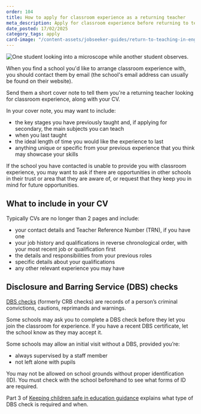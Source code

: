 ```yaml
---
order: 104
title: How to apply for classroom experience as a returning teacher
meta_description: Apply for classroom experience before returning to teaching. Get CV advice, DBS check help, and application guidance for former teachers.
date_posted: 17/02/2025
category_tags: apply
card-image: "/content-assets/jobseeker-guides/return-to-teaching-in-england/how-to-apply-for-classroom-experience.jpg"
---
```


![One student looking into a microscope while another student observes.](/content-assets/jobseeker-guides/return-to-teaching-in-england/how-to-apply-for-classroom-experience.jpg)

When you find a school you'd like to arrange classroom experience with, you should contact them by email (the school's email address can usually be found on their website). 

Send them a short cover note to tell them you're a returning teacher looking for classroom experience, along with your CV.

In your cover note, you may want to include:

* the key stages you have previously taught and, if applying for secondary, the main subjects you can teach
* when you last taught
* the ideal length of time you would like the experience to last
* anything unique or specific from your previous experience that you think may showcase your skills

If the school you have contacted is unable to provide you with classroom experience, you may want to ask if there are opportunities in other schools in their trust or area that they are aware of, or request that they keep you in mind for future opportunities.

## What to include in your CV 
 
Typically CVs are no longer than 2 pages and include: 

* your contact details and Teacher Reference Number (TRN), if you have one  
* your job history and qualifications in reverse chronological order, with your most recent job or qualification first 
* the details and responsibilities from your previous roles 
* specific details about your qualifications   
* any other relevant experience you may have

## Disclosure and Barring Service (DBS) checks 
 
[DBS checks](https://www.gov.uk/government/collections/dbs-checking-service-guidance--2?) (formerly CRB checks) are records of a person’s criminal convictions, cautions, reprimands and warnings. 
  
Some schools may ask you to complete a DBS check before they let you join the classroom for experience. If you have a recent DBS certificate, let the school know as they may accept it.  
 
Some schools may allow an initial visit without a DBS, provided you’re: 

* always supervised by a staff member 
* not left alone with pupils 

You may not be allowed on school grounds without proper identification (ID). You must check with the school beforehand to see what forms of ID are required.   
  
Part 3 of [Keeping children safe in education guidance](https://www.gov.uk/government/publications/keeping-children-safe-in-education--2) explains what type of DBS check is required and when.

